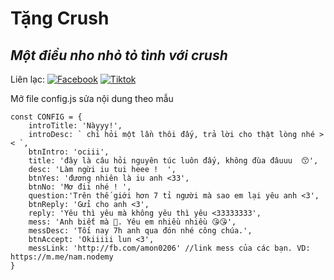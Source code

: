 # Tặng Crush
## _Một điều nho nhỏ tỏ tình với crush_

Liên lạc: 
[![Facebook](https://i.imgur.com/GRqy96ts.jpg)](https://www.facebook.com/nam.nodemy)
[![Tiktok](https://i.imgur.com/Nbfl1E7t.jpg)](https://www.tiktok.com/@manindev)

Mở file config.js sửa nội dung theo mẫu
```
const CONFIG = {
    introTitle: 'Nàyyy!',
    introDesc: ` chỉ hỏi một lần thôi đấy, trả lời cho thật lòng nhé >< `,
    btnIntro: 'ociii',
    title: 'đây là câu hỏi nguyên túc luôn đấy, không đùa đâuuu  😙',
    desc: 'Làm ngừi iu tui heee !  ',
    btnYes: 'đương nhiên là iu anh <33',
    btnNo: 'Mơ đii nhé ! ',
    question:'Trên thế giới hơn 7 tỉ người mà sao em lại yêu anh <3',
    btnReply: 'Gửi cho anh <3',
    reply: 'Yêu thì yêu mà không yêu thì yêu <33333333',
    mess: 'Anh biết mà 🥰. Yêu em nhiều nhiều 😘😘',
    messDesc: 'Tối nay 7h anh qua đón nhé công chúa.',
    btnAccept: 'Okiiiii lun <3',
    messLink: 'http://fb.com/amon0206' //link mess của các bạn. VD: https://m.me/nam.nodemy
}
```

